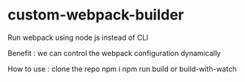# custom-webpack-builder
Run webpack using node js instead of CLI

Benefit :
  we can control the webpack configuration dynamically

How to use : 
  clone the repo 
  npm i
  npm run build or build-with-watch

